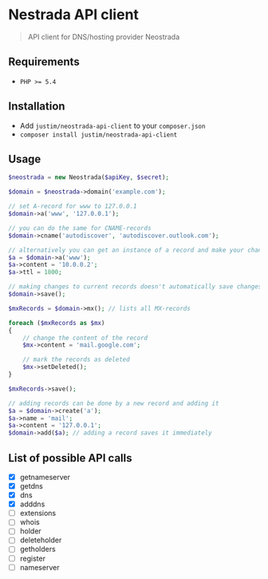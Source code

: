 # Nestrada API client

> API client for DNS/hosting provider Neostrada

## Requirements

* `PHP >= 5.4`

## Installation

* Add `justim/neostrada-api-client` to your `composer.json`
* `composer install justim/neostrada-api-client`

## Usage

```php
$neostrada = new Neostrada($apiKey, $secret);

$domain = $neostrada->domain('example.com');

// set A-record for www to 127.0.0.1
$domain->a('www', '127.0.0.1');

// you can do the same for CNAME-records
$domain->cname('autodiscover', 'autodiscover.outlook.com');

// alternatively you can get an instance of a record and make your changes there
$a = $domain->a('www');
$a->content = '10.0.0.2';
$a->ttl = 1800;

// making changes to current records doesn't automatically save changes
$domain->save();

$mxRecords = $domain->mx(); // lists all MX-records

foreach ($mxRecords as $mx)
{
	// change the content of the record
	$mx->content = 'mail.google.com';

	// mark the records as deleted
	$mx->setDeleted();
}

$mxRecords->save();

// adding records can be done by a new record and adding it
$a = $domain->create('a');
$a->name = 'mail';
$a->content = '127.0.0.1';
$domain->add($a); // adding a record saves it immediately
```

## List of possible API calls
- [x] getnameserver
- [x] getdns
- [x] dns
- [x] adddns
- [ ] extensions
- [ ] whois
- [ ] holder
- [ ] deleteholder
- [ ] getholders
- [ ] register
- [ ] nameserver
